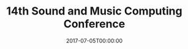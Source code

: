---
acronym: SMC 2017
date: '2017-07-05T00:00:00'
ext_url: http://smc2017.aalto.fi/
location: Espoo, Finland
submission_date: '2017-03-03T00:00:00'
title: 14th Sound and Music Computing Conference
---